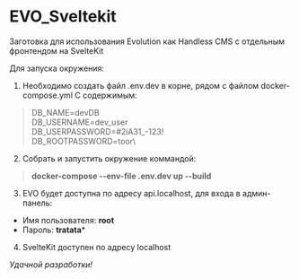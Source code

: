 # EVO_Sveltekit
Заготовка для использования Evolution как Handless CMS с отдельным фронтендом на SvelteKit

Для запуска окружения:
1. Необходимо создать файл .env.dev в корне, рядом с файлом docker-compose.yml
С содержимым:
>DB_NAME=devDB\
DB_USERNAME=dev_user\
DB_USERPASSWORD=#2iA31_-123!\
DB_ROOTPASSWORD=toor\

2. Собрать и запустить окружение коммандой:
>**docker-compose --env-file .env.dev up --build**

3. EVO будет доступна по адресу api.localhost, для входа в админ-панель:
- Имя пользователя: **root**
- Пароль: **tratata***

4. SvelteKit доступен по адресу localhost

*Удачной разработки!*
